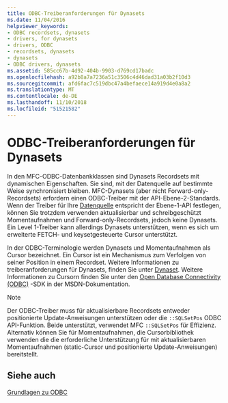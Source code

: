 ```yaml
---
title: ODBC-Treiberanforderungen für Dynasets
ms.date: 11/04/2016
helpviewer_keywords:
- ODBC recordsets, dynasets
- drivers, for dynasets
- drivers, ODBC
- recordsets, dynasets
- dynasets
- ODBC drivers, dynasets
ms.assetid: 585cc67b-4d92-404b-9903-d769cd17badc
ms.openlocfilehash: a92b8a7a7236a51c3506c4d46dad31a03b2f10d3
ms.sourcegitcommit: afd6fac7c519dbc47a4befaece14a919d4e0a8a2
ms.translationtype: MT
ms.contentlocale: de-DE
ms.lasthandoff: 11/10/2018
ms.locfileid: "51521582"
---
```

# <a name="odbc-driver-requirements-for-dynasets"></a>ODBC-Treiberanforderungen für Dynasets

In den MFC-ODBC-Datenbankklassen sind Dynasets Recordsets mit dynamischen Eigenschaften. Sie sind, mit der Datenquelle auf bestimmte Weise synchronisiert bleiben. MFC-Dynasets (aber nicht Forward-only-Recordsets) erfordern einen ODBC-Treiber mit der API-Ebene-2-Standards. Wenn der Treiber für Ihre [Datenquelle](../../data/odbc/data-source-odbc.md) entspricht der Ebene-1-API festlegen, können Sie trotzdem verwenden aktualisierbar und schreibgeschützt Momentaufnahmen und Forward-only-Recordsets, jedoch keine Dynasets. Ein Level 1-Treiber kann allerdings Dynasets unterstützen, wenn es sich um erweiterte FETCH- und keysetgesteuerte Cursor unterstützt.

In der ODBC-Terminologie werden Dynasets und Momentaufnahmen als Cursor bezeichnet. Ein Cursor ist ein Mechanismus zum Verfolgen von seiner Position in einem Recordset. Weitere Informationen zu treiberanforderungen für Dynasets, finden Sie unter [Dynaset](../../data/odbc/dynaset.md). Weitere Informationen zu Cursorn finden Sie unter den [Open Database Connectivity (ODBC)](/sql/odbc/microsoft-open-database-connectivity-odbc) -SDK in der MSDN-Dokumentation.

> [!NOTE]
>  Der ODBC-Treiber muss für aktualisierbare Recordsets entweder positionierte Update-Anweisungen unterstützen oder die `::SQLSetPos` ODBC API-Funktion. Beide unterstützt, verwendet MFC `::SQLSetPos` für Effizienz. Alternativ können Sie für Momentaufnahmen, die Cursorbibliothek verwenden die die erforderliche Unterstützung für mit aktualisierbaren Momentaufnahmen (static-Cursor und positionierte Update-Anweisungen) bereitstellt.

## <a name="see-also"></a>Siehe auch

[Grundlagen zu ODBC](../../data/odbc/odbc-basics.md)